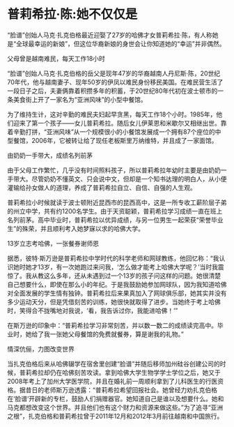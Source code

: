 # 普莉希拉·陈:她不仅仅是

“脸谱”创始人马克·扎克伯格最近迎娶了27岁的哈佛才女普莉希拉·陈，有人称她是“全球最幸运的新娘”，但这位华裔新娘的身世会让你知道她的“幸运”并非偶然。

父母曾是越南难民，每天工作18小时

“脸谱”创始人马克·扎克伯格的岳父是现年47岁的华裔越南人丹尼斯·陈，20世纪70年代，他与越南妻子、现年50岁的伊凤以难民身份移民美国。在难民营生活了一段日子之后，夫妻俩靠着积攒多年的积蓄，于20世纪80年代初在波士顿市的一条美食街上开了一家名为“亚洲风味”的小型中餐馆。

为了维持生计，这对辛勤的难民夫妇起早贪黑，每天工作18个小时。1985年，他们迎来了第一个孩子——女儿普莉希拉。随后女儿伊莱恩和米歇尔又相继出世。靠着辛勤打拼，“亚洲风味”从一个规模很小的小餐馆发展成一个拥有87个座位的中型餐馆，2006年，它被转让给了现任老板斯里万纳维特，并且成了一家面馆。

由奶奶一手带大，成绩名列前茅

由于父母工作繁忙，几乎没有时间照料孩子，所以普莉希拉年幼时主要是由奶奶一手带大。尽管奶奶不懂英文、只会说中文，但却是一个知书达理的明白人，从小便灌输给孙女做人的道理，养成了普莉希拉自立、自信、自强的人生观。

普莉希拉小时候就读于波士顿附近昆西市的昆西高中，这是一所专收工薪阶层子弟的州立中学，共有约1200名学生。由于天资聪颖，普莉希拉学习成绩一直在班上名列前茅。高中毕业时，普莉希拉以优异成绩，与另一位男生一起荣获“荣誉毕业生”的殊荣，并且顺利考入她梦寐以求的哈佛大学。

13岁立志考哈佛，一张餐券谢师恩

据悉，彼特·斯万逊是普莉希拉中学时代的科学老师和网球教练，他回忆称：“我认识她时她才13岁，有一次她跑过来问我，‘怎么做才能考上哈佛大学呢？’当时我震惊了。我从教这么多年，还从未遇到过一个13岁的孩子问这样的问题。她很清楚自己想要什么，即使在那么小的年纪。于是我鼓励她参加网球队，因为我知道哈佛对全面发展的学生情有独钟。普莉希拉后来果真加入了网球俱乐部，她其实并没有多少运动天分，但是凭借刻苦的训练，她很快就取得了进步。当她终于考上哈佛时，笑得合不拢嘴地对我说，‘看，我告诉过你，我能进哈佛！’”

在斯万逊的印象中：“普莉希拉学习非常刻苦，并以数一数二的成绩读完高中。毕业时，她给了我一张她父母餐馆的免费就餐券，算是谢我的礼物。”

情深伉俪，力图改变世界

当扎克伯格后来从哈佛辍学在宿舍里创建“脸谱”并随后移师加州硅谷创建公司的时候，普莉希拉却仍在哈佛刻苦攻读。拿到哈佛大学生物学学士学位之后，她又于2008年考上了加州大学医学院，并且在婚礼前一周顺利拿到了儿科医生的行医资格。据昔日的老师斯万逊透露：“普莉希拉希望回报社会。她曾经力劝扎克伯格在‘脸谱’开辟新的专栏，鼓励人们捐赠器官。她知道自己是谁以及想要什么。她和马克都想改变这个世界。并且他们也有这个财力和资源来做这些。”为了追寻“亚洲之根”，扎克伯格和普莉希拉曾于2011年12月和2012年3月前往越南和中国旅行。